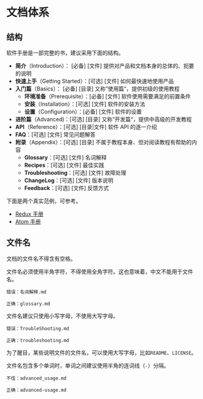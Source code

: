 # 文档体系

## 结构

软件手册是一部完整的书，建议采用下面的结构。

* **简介**（Introduction）： \[必备\] \[文件\] 提供对产品和文档本身的总体的、扼要的说明
* **快速上手**（Getting Started）：\[可选\] \[文件\] 如何最快速地使用产品
* **入门篇**（Basics）： \[必备\] \[目录\] 又称”使用篇“，提供初级的使用教程
  * **环境准备**（Prerequisite）：\[必备\] \[文件\] 软件使用需要满足的前置条件
  * **安装**（Installation）：\[可选\] \[文件\] 软件的安装方法
  * **设置**（Configuration）：\[必备\] \[文件\] 软件的设置
* **进阶篇**（Advanced\)：\[可选\] \[目录\] 又称”开发篇“，提供中高级的开发教程
* **API**（Reference）：\[可选\] \[目录\|文件\] 软件 API 的逐一介绍
* **FAQ**：\[可选\] \[文件\] 常见问题解答
* **附录**（Appendix）：\[可选\] \[目录\] 不属于教程本身、但对阅读教程有帮助的内容
  * **Glossary**：\[可选\] \[文件\] 名词解释
  * **Recipes**：\[可选\] \[文件\] 最佳实践
  * **Troubleshooting**：\[可选\] \[文件\] 故障处理
  * **ChangeLog**：\[可选\] \[文件\] 版本说明
  * **Feedback**：\[可选\] \[文件\] 反馈方式

下面是两个真实范例，可参考。

* [Redux 手册](https://redux.js.org/introduction/getting-started)
* [Atom 手册](http://flight-manual.atom.io/)

## 文件名

文档的文件名不得含有空格。

文件名必须使用半角字符，不得使用全角字符。这也意味着，中文不能用于文件名。

```text
错误：名词解释.md

正确：glossary.md
```

文件名建议只使用小写字母，不使用大写字母。

```text
错误：TroubleShooting.md

正确：troubleshooting.md
```

为了醒目，某些说明文件的文件名，可以使用大写字母，比如`README`、`LICENSE`。

文件名包含多个单词时，单词之间建议使用半角的连词线（`-`）分隔。

```text
不佳：advanced_usage.md

正确：advanced-usage.md
```

